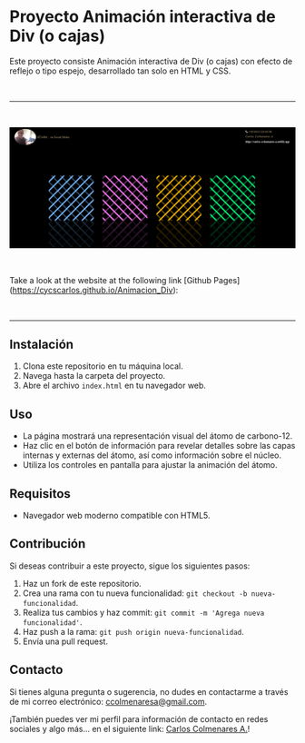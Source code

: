 # Proyecto Animación interactiva de Div (o cajas)

Este proyecto consiste Animación interactiva de Div (o cajas) con efecto de reflejo o tipo espejo, desarrollado tan solo en HTML y CSS.

<br>

---

<br>

![Website banner!](assets/img/readme.png)

<br>

Take a look at the website at the following link [Github Pages] (https://cycscarlos.github.io/Animacion_Div):

<br>

---

## Instalación

1. Clona este repositorio en tu máquina local.
2. Navega hasta la carpeta del proyecto.
3. Abre el archivo `index.html` en tu navegador web.

## Uso

- La página mostrará una representación visual del átomo de carbono-12.
- Haz clic en el botón de información para revelar detalles sobre las capas internas y externas del átomo, así como información sobre el núcleo.
- Utiliza los controles en pantalla para ajustar la animación del átomo.

## Requisitos

- Navegador web moderno compatible con HTML5.

## Contribución

Si deseas contribuir a este proyecto, sigue los siguientes pasos:

1. Haz un fork de este repositorio.
2. Crea una rama con tu nueva funcionalidad: `git checkout -b nueva-funcionalidad`.
3. Realiza tus cambios y haz commit: `git commit -m 'Agrega nueva funcionalidad'`.
4. Haz push a la rama: `git push origin nueva-funcionalidad`.
5. Envía una pull request.

## Contacto

Si tienes alguna pregunta o sugerencia, no dudes en contactarme a través de mi correo electrónico: [ccolmenaresa@gmail.com](mailto:ccolmenaresa@gmail.com).

¡También puedes ver mi perfil para información de contacto en redes sociales y algo más... en el siguiente link: [Carlos Colmenares A.](https://carlos-colmenares-a.netlify.app)!
